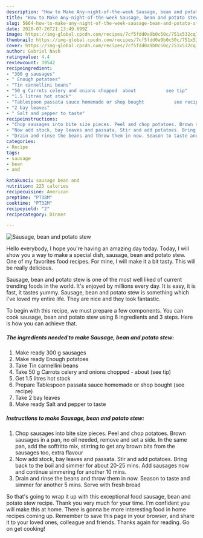 ```yaml
---
description: "How to Make Any-night-of-the-week Sausage, bean and potato stew"
title: "How to Make Any-night-of-the-week Sausage, bean and potato stew"
slug: 5664-how-to-make-any-night-of-the-week-sausage-bean-and-potato-stew
date: 2020-07-26T21:13:49.699Z
image: https://img-global.cpcdn.com/recipes/7cf5fdd0a9b0c50c/751x532cq70/sausage-bean-and-potato-stew-recipe-main-photo.jpg
thumbnail: https://img-global.cpcdn.com/recipes/7cf5fdd0a9b0c50c/751x532cq70/sausage-bean-and-potato-stew-recipe-main-photo.jpg
cover: https://img-global.cpcdn.com/recipes/7cf5fdd0a9b0c50c/751x532cq70/sausage-bean-and-potato-stew-recipe-main-photo.jpg
author: Gabriel Nash
ratingvalue: 4.4
reviewcount: 39542
recipeingredient:
- "300 g sausages"
- " Enough potatoes"
- "Tin cannellini beans"
- "50 g Carrots celery and onions chopped  about           see tip"
- "1.5 litres hot stock"
- "Tablespoon passata sauce homemade or shop bought           see recipe"
- "2 bay leaves"
- " Salt and pepper to taste"
recipeinstructions:
- "Chop sausages into bite size pieces. Peel and chop potatoes. Brown sausages in a pan, no oil needed, remove and set a side. In the same pan, add the soffritto mix, stirring to get any brown bits from the sausages too, extra flavour"
- "Now add stock, bay leaves and passata. Stir and add potatoes. Bring back to the boil and simmer for about 20-25 mins. Add sausages now and continue simmering for another 10 mins."
- "Drain and rinse the beans and throw them in now. Season to taste and simmer for another 5 mins. Serve with fresh bread"
categories:
- Recipe
tags:
- sausage
- bean
- and

katakunci: sausage bean and 
nutrition: 225 calories
recipecuisine: American
preptime: "PT38M"
cooktime: "PT32M"
recipeyield: "2"
recipecategory: Dinner

---
```



![Sausage, bean and potato stew](https://img-global.cpcdn.com/recipes/7cf5fdd0a9b0c50c/751x532cq70/sausage-bean-and-potato-stew-recipe-main-photo.jpg)

Hello everybody, I hope you're having an amazing day today. Today, I will show you a way to make a special dish, sausage, bean and potato stew. One of my favorites food recipes. For mine, I will make it a bit tasty. This will be really delicious.

Sausage, bean and potato stew is one of the most well liked of current trending foods in the world. It's enjoyed by millions every day. It is easy, it is fast, it tastes yummy. Sausage, bean and potato stew is something which I've loved my entire life. They are nice and they look fantastic.




To begin with this recipe, we must prepare a few components. You can cook sausage, bean and potato stew using 8 ingredients and 3 steps. Here is how you can achieve that.

<!--inarticleads1-->

##### The ingredients needed to make Sausage, bean and potato stew:

1. Make ready 300 g sausages
1. Make ready  Enough potatoes
1. Take Tin cannellini beans
1. Take 50 g Carrots celery and onions chopped - about           (see tip)
1. Get 1.5 litres hot stock
1. Prepare Tablespoon passata sauce homemade or shop bought           (see recipe)
1. Take 2 bay leaves
1. Make ready  Salt and pepper to taste




<!--inarticleads2-->

##### Instructions to make Sausage, bean and potato stew:

1. Chop sausages into bite size pieces. Peel and chop potatoes. Brown sausages in a pan, no oil needed, remove and set a side. In the same pan, add the soffritto mix, stirring to get any brown bits from the sausages too, extra flavour
1. Now add stock, bay leaves and passata. Stir and add potatoes. Bring back to the boil and simmer for about 20-25 mins. Add sausages now and continue simmering for another 10 mins.
1. Drain and rinse the beans and throw them in now. Season to taste and simmer for another 5 mins. Serve with fresh bread




So that's going to wrap it up with this exceptional food sausage, bean and potato stew recipe. Thank you very much for your time. I'm confident you will make this at home. There is gonna be more interesting food in home recipes coming up. Remember to save this page in your browser, and share it to your loved ones, colleague and friends. Thanks again for reading. Go on get cooking!
